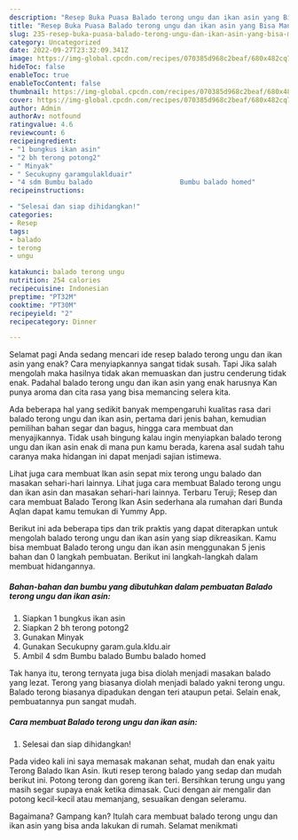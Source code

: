 ```yaml
---
description: "Resep Buka Puasa Balado terong ungu dan ikan asin yang Bisa Manjain Lidah "
title: "Resep Buka Puasa Balado terong ungu dan ikan asin yang Bisa Manjain Lidah "
slug: 235-resep-buka-puasa-balado-terong-ungu-dan-ikan-asin-yang-bisa-manjain-lidah
category: Uncategorized
date: 2022-09-27T23:32:09.341Z
image: https://img-global.cpcdn.com/recipes/070385d968c2beaf/680x482cq70/balado-terong-ungu-dan-ikan-asin-foto-resep-utama.jpg
hideToc: false
enableToc: true
enableTocContent: false
thumbnail: https://img-global.cpcdn.com/recipes/070385d968c2beaf/680x482cq70/balado-terong-ungu-dan-ikan-asin-foto-resep-utama.jpg
cover: https://img-global.cpcdn.com/recipes/070385d968c2beaf/680x482cq70/balado-terong-ungu-dan-ikan-asin-foto-resep-utama.jpg
author: Admin
authorAv: notfound
ratingvalue: 4.6
reviewcount: 6
recipeingredient:
- "1 bungkus ikan asin"
- "2 bh terong potong2"
- " Minyak"
- " Secukupny garamgulaklduair"
- "4 sdm Bumbu balado                      Bumbu balado homed"
recipeinstructions:

- "Selesai dan siap dihidangkan!"
categories:
- Resep
tags:
- balado
- terong
- ungu

katakunci: balado terong ungu 
nutrition: 254 calories
recipecuisine: Indonesian
preptime: "PT32M"
cooktime: "PT30M"
recipeyield: "2"
recipecategory: Dinner

---
```



Selamat pagi Anda sedang mencari ide resep balado terong ungu dan ikan asin yang enak? Cara menyiapkannya sangat tidak susah. Tapi Jika salah mengolah maka hasilnya tidak akan memuaskan dan justru cenderung tidak enak. Padahal balado terong ungu dan ikan asin yang enak harusnya Kan punya aroma dan cita rasa yang bisa memancing selera kita.


Ada beberapa hal yang sedikit banyak mempengaruhi kualitas rasa dari balado terong ungu dan ikan asin, pertama dari jenis bahan, kemudian pemilihan bahan segar dan bagus, hingga cara membuat dan menyajikannya. Tidak usah bingung kalau ingin menyiapkan balado terong ungu dan ikan asin enak di mana pun kamu berada, karena asal sudah tahu caranya maka hidangan ini dapat menjadi sajian istimewa.

Lihat juga cara membuat Ikan asin sepat mix terong ungu balado dan masakan sehari-hari lainnya. Lihat juga cara membuat Balado terong ungu dan ikan asin dan masakan sehari-hari lainnya. Terbaru Teruji; Resep dan cara membuat Balado Terong Ikan Asin sederhana ala rumahan dari Bunda Aqlan dapat kamu temukan di Yummy App.


Berikut ini ada beberapa tips dan trik praktis yang dapat diterapkan untuk mengolah balado terong ungu dan ikan asin yang siap dikreasikan. Kamu bisa membuat Balado terong ungu dan ikan asin menggunakan 5 jenis bahan dan 0 langkah pembuatan. Berikut ini langkah-langkah dalam membuat hidangannya.

<!--inarticleads1-->

##### Bahan-bahan dan bumbu yang dibutuhkan dalam pembuatan Balado terong ungu dan ikan asin:

1. Siapkan 1 bungkus ikan asin
1. Siapkan 2 bh terong potong2
1. Gunakan  Minyak
1. Gunakan  Secukupny garam.gula.kldu.air
1. Ambil 4 sdm Bumbu balado                      Bumbu balado homed


Tak hanya itu, terong ternyata juga bisa diolah menjadi masakan balado yang lezat. Terong yang biasanya diolah menjadi balado yakni terong ungu. Balado terong biasanya dipadukan dengan teri ataupun petai. Selain enak, pembuatannya pun sangat mudah. 

<!--inarticleads2-->

##### Cara membuat Balado terong ungu dan ikan asin:


1. Selesai dan siap dihidangkan!

Pada video kali ini saya memasak makanan sehat, mudah dan enak yaitu Terong Balado Ikan Asin. Ikuti resep terong balado yang sedap dan mudah berikut ini. Potong terong dan goreng ikan teri. Bersihkan terung ungu yang masih segar supaya enak ketika dimasak. Cuci dengan air mengalir dan potong kecil-kecil atau memanjang, sesuaikan dengan seleramu. 

Bagaimana? Gampang kan? Itulah cara membuat balado terong ungu dan ikan asin yang bisa anda lakukan di rumah. Selamat menikmati
